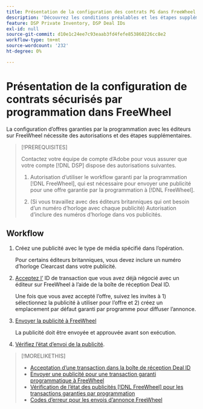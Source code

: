 ```yaml
---
title: Présentation de la configuration des contrats PG dans FreeWheel
description: 'Découvrez les conditions préalables et les étapes supplémentaires nécessaires à l’exécution de publicités pour des offres garanties par programmation avec les éditeurs sur FreeWheel. '
feature: DSP Private Inventory, DSP Deal IDs
exl-id: null
source-git-commit: d10e1c24ee7c93eaab3fd4fefe853860226cc8e2
workflow-type: tm+mt
source-wordcount: '232'
ht-degree: 0%

---
```


# Présentation de la configuration de contrats sécurisés par programmation dans FreeWheel

La configuration d’offres garanties par la programmation avec les éditeurs sur FreeWheel nécessite des autorisations et des étapes supplémentaires.

>[!PREREQUISITES]
>
>Contactez votre équipe de compte d’Adobe pour vous assurer que votre compte [!DNL DSP] dispose des autorisations suivantes.
>
>1. Autorisation d’utiliser le workflow garanti par la programmation [!DNL FreeWheel], qui est nécessaire pour envoyer une publicité pour une offre garantie par la programmation à [!DNL FreeWheel].
>
>1. (Si vous travaillez avec des éditeurs britanniques qui ont besoin d’un numéro d’horloge avec chaque publicité) Autorisation d’inclure des numéros d’horloge dans vos publicités.


## Workflow

1. Créez une publicité avec le type de média spécifié dans l’opération.

   Pour certains éditeurs britanniques, vous devez inclure un numéro d’horloge Clearcast dans votre publicité.

1. [Acceptez l’](#programmatic-guaranteed-set-up.md#pg-setup-deal-id-inbox) ID de transaction que vous avez déjà négocié avec un éditeur sur FreeWheel à l’aide de la boîte de réception Deal ID.

   Une fois que vous avez accepté l’offre, suivez les invites à 1) sélectionnez la publicité à utiliser pour l’offre et 2) créez un emplacement par défaut garanti par programme pour diffuser l’annonce.

1. [Envoyer la publicité à FreeWheel](freewheel-submit.md)

   La publicité doit être envoyée et approuvée avant son exécution.

1. [Vérifiez l’état d’envoi de la publicité](freewheel-check-status.md).

>[!MORELIKETHIS]
>
>* [Acceptation d’une transaction dans la boîte de réception Deal ID](deal-id-inbox-accept.md)
>* [Envoyer une publicité pour une transaction garanti programmatique à FreeWheel](freewheel-submit.md)
>* [Vérification de l’état des publicités  [!DNL FreeWheel] pour les transactions garanties par programmation](freewheel-check-status.md)
>* [Codes d’erreur pour les envois d’annonce FreeWheel](freewheel-error-codes.md)

